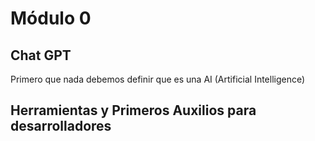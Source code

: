 # Módulo 0

## Chat GPT
Primero que nada debemos definir que es una AI (Artificial Intelligence) 


## Herramientas y Primeros Auxilios para desarrolladores 
